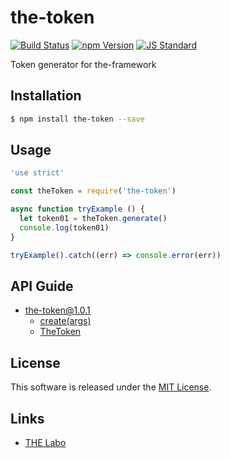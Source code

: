 the-token
==========

<!---
This file is generated by ape-tmpl. Do not update manually.
--->

<!-- Badge Start -->
<a name="badges"></a>

[![Build Status][bd_travis_shield_url]][bd_travis_url]
[![npm Version][bd_npm_shield_url]][bd_npm_url]
[![JS Standard][bd_standard_shield_url]][bd_standard_url]

[bd_repo_url]: https://github.com/the-labo/the-token
[bd_travis_url]: http://travis-ci.org/the-labo/the-token
[bd_travis_shield_url]: http://img.shields.io/travis/the-labo/the-token.svg?style=flat
[bd_travis_com_url]: http://travis-ci.com/the-labo/the-token
[bd_travis_com_shield_url]: https://api.travis-ci.com/the-labo/the-token.svg?token=
[bd_license_url]: https://github.com/the-labo/the-token/blob/master/LICENSE
[bd_codeclimate_url]: http://codeclimate.com/github/the-labo/the-token
[bd_codeclimate_shield_url]: http://img.shields.io/codeclimate/github/the-labo/the-token.svg?style=flat
[bd_codeclimate_coverage_shield_url]: http://img.shields.io/codeclimate/coverage/github/the-labo/the-token.svg?style=flat
[bd_gemnasium_url]: https://gemnasium.com/the-labo/the-token
[bd_gemnasium_shield_url]: https://gemnasium.com/the-labo/the-token.svg
[bd_npm_url]: http://www.npmjs.org/package/the-token
[bd_npm_shield_url]: http://img.shields.io/npm/v/the-token.svg?style=flat
[bd_standard_url]: http://standardjs.com/
[bd_standard_shield_url]: https://img.shields.io/badge/code%20style-standard-brightgreen.svg

<!-- Badge End -->


<!-- Description Start -->
<a name="description"></a>

Token generator for the-framework

<!-- Description End -->


<!-- Overview Start -->
<a name="overview"></a>



<!-- Overview End -->


<!-- Sections Start -->
<a name="sections"></a>

<!-- Section from "doc/guides/01.Installation.md.hbs" Start -->

<a name="section-doc-guides-01-installation-md"></a>

Installation
-----

```bash
$ npm install the-token --save
```


<!-- Section from "doc/guides/01.Installation.md.hbs" End -->

<!-- Section from "doc/guides/02.Usage.md.hbs" Start -->

<a name="section-doc-guides-02-usage-md"></a>

Usage
---------

```javascript
'use strict'

const theToken = require('the-token')

async function tryExample () {
  let token01 = theToken.generate()
  console.log(token01)
}

tryExample().catch((err) => console.error(err))

```


<!-- Section from "doc/guides/02.Usage.md.hbs" End -->

<!-- Section from "doc/guides/10.API Guide.md.hbs" Start -->

<a name="section-doc-guides-10-a-p-i-guide-md"></a>

API Guide
-----

+ [the-token@1.0.1](./doc/api/api.md)
  + [create(args)](./doc/api/api.md#the-token-function-create)
  + [TheToken](./doc/api/api.md#the-token-class)


<!-- Section from "doc/guides/10.API Guide.md.hbs" End -->


<!-- Sections Start -->


<!-- LICENSE Start -->
<a name="license"></a>

License
-------
This software is released under the [MIT License](https://github.com/the-labo/the-token/blob/master/LICENSE).

<!-- LICENSE End -->


<!-- Links Start -->
<a name="links"></a>

Links
------

+ [THE Labo][t_h_e_labo_url]

[t_h_e_labo_url]: https://github.com/the-labo

<!-- Links End -->
